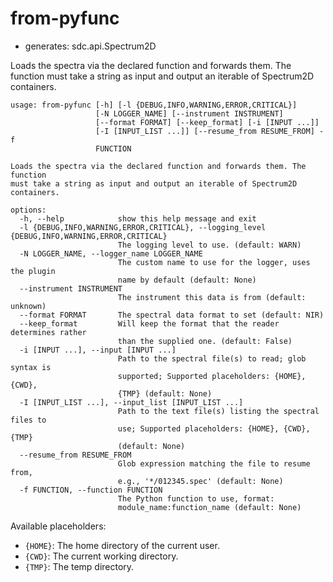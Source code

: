 # from-pyfunc

* generates: sdc.api.Spectrum2D

Loads the spectra via the declared function and forwards them. The function must take a string as input and output an iterable of Spectrum2D containers.

```
usage: from-pyfunc [-h] [-l {DEBUG,INFO,WARNING,ERROR,CRITICAL}]
                   [-N LOGGER_NAME] [--instrument INSTRUMENT]
                   [--format FORMAT] [--keep_format] [-i [INPUT ...]]
                   [-I [INPUT_LIST ...]] [--resume_from RESUME_FROM] -f
                   FUNCTION

Loads the spectra via the declared function and forwards them. The function
must take a string as input and output an iterable of Spectrum2D containers.

options:
  -h, --help            show this help message and exit
  -l {DEBUG,INFO,WARNING,ERROR,CRITICAL}, --logging_level {DEBUG,INFO,WARNING,ERROR,CRITICAL}
                        The logging level to use. (default: WARN)
  -N LOGGER_NAME, --logger_name LOGGER_NAME
                        The custom name to use for the logger, uses the plugin
                        name by default (default: None)
  --instrument INSTRUMENT
                        The instrument this data is from (default: unknown)
  --format FORMAT       The spectral data format to set (default: NIR)
  --keep_format         Will keep the format that the reader determines rather
                        than the supplied one. (default: False)
  -i [INPUT ...], --input [INPUT ...]
                        Path to the spectral file(s) to read; glob syntax is
                        supported; Supported placeholders: {HOME}, {CWD},
                        {TMP} (default: None)
  -I [INPUT_LIST ...], --input_list [INPUT_LIST ...]
                        Path to the text file(s) listing the spectral files to
                        use; Supported placeholders: {HOME}, {CWD}, {TMP}
                        (default: None)
  --resume_from RESUME_FROM
                        Glob expression matching the file to resume from,
                        e.g., '*/012345.spec' (default: None)
  -f FUNCTION, --function FUNCTION
                        The Python function to use, format:
                        module_name:function_name (default: None)
```

Available placeholders:

* `{HOME}`: The home directory of the current user.
* `{CWD}`: The current working directory.
* `{TMP}`: The temp directory.
